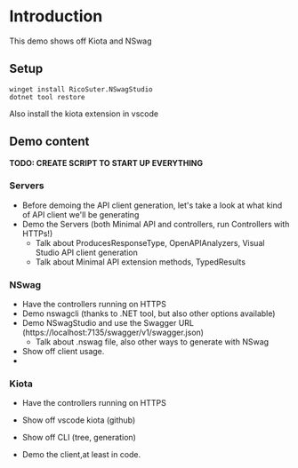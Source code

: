 # Introduction
This demo shows off Kiota and NSwag

## Setup
```
winget install RicoSuter.NSwagStudio
dotnet tool restore
```

Also install the kiota extension in vscode

## Demo content
**TODO: CREATE SCRIPT TO START UP EVERYTHING**

### Servers
- Before demoing the API client generation, let's take a look at what kind of API client we'll be generating
- Demo the Servers (both Minimal API and controllers, run Controllers with HTTPs!)
  - Talk about ProducesResponseType, OpenAPIAnalyzers, Visual Studio API client generation
  - Talk about Minimal API extension methods, TypedResults

### NSwag
- Have the controllers running on HTTPS
- Demo nswagcli (thanks to .NET tool, but also other options available)
- Demo NSwagStudio and use the Swagger URL (https://localhost:7135/swagger/v1/swagger.json)
  - Talk about .nswag file, also other ways to generate with NSwag
- Show off client usage.
- 
### Kiota
- Have the controllers running on HTTPS
- Show off vscode kiota (github)
- Show off CLI (tree, generation)

- Demo the client,at least in code.